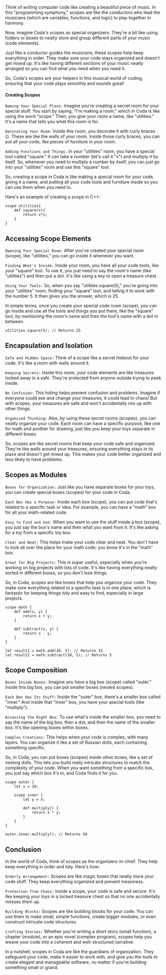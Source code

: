 Think of writing computer code like creating a beautiful piece of music. In this "programming symphony," scopes are like the conductors who lead the musicians (which are variables, functions, and logic) to play together in harmony.

Now, imagine Coda's scopes as special organizers. They're a bit like using folders or boxes to neatly store and group different parts of your music (code elements).

Just like a conductor guides the musicians, these scopes help keep everything in order. They make sure your code stays organized and doesn't get mixed up. It's like having different sections of your music neatly arranged so you can find what you need when you need it.

So, Coda's scopes are your helpers in this musical world of coding, ensuring that your code plays smoothly and sounds great!
#### Creating Scopes

```Naming Your Special Place:``` Imagine you're creating a secret room for your special stuff. You start by saying, "I'm making a room," which in Coda is like using the word "scope." Then, you give your room a name, like "utilities." It's a name that tells you what this room is for.

```Decorating Your Room:``` Inside this room, you decorate it with curly braces {}. These are like the walls of your room. Inside those curly braces, you can put all your code, like pieces of furniture in your room.

```Adding Functions and Things:``` In your "utilities" room, you have a special tool called "square." It can take a number (let's call it "x") and multiply it by itself. So, whenever you need to multiply a number by itself, you can just go into your "utilities" room and use this "square" tool.

So, creating a scope in Coda is like making a special room for your code, giving it a name, and putting all your code tools and furniture inside so you can use them when you need to.

Here's an example of creating a scope in C++:

```coda
scope utilities{
    def square(x){
        return x*x;
    }
}
```

## Accessing Scope Elements
```Opening Your Special Room:``` After you've created your special room (scope), like "utilities," you can go inside it whenever you want.

```Finding What's Inside:``` Inside your room, you have all your code tools, like your "square" tool. To use it, you just need to say the room's name (like "utilities") and then put a dot. It's like using a key to open a treasure chest.

```Using Your Tools:``` So, when you say "utilities.square(5)," you're going into your "utilities" room, finding your "square" tool, and telling it to work with the number 5. It then gives you the answer, which is 25.

In simple terms, once you create your special code room (scope), you can go inside and use all the tools and things you put there, like the "square" tool, by mentioning the room's name and then the tool's name with a dot in between.

```coda
utilities.square(5); // Returns 25
```

## Encapsulation and Isolation
```Safe and Hidden Space:``` Think of a scope like a secret hideout for your code. It's like a room with walls around it.

```Keeping Secrets:``` Inside this room, your code elements are like treasures locked away in a safe. They're protected from anyone outside trying to peek inside.

```No Confusion:``` This hiding helps prevent confusion and problems. Imagine if everyone could see and change your treasures; it could lead to chaos! But with scopes, your treasures are safe and won't accidentally mix up with other things.

```Organized Thinking:``` Also, by using these secret rooms (scopes), you can neatly organize your code. Each room can have a specific purpose, like one for math and another for drawing, just like you keep your toys separate in different boxes.

So, scopes are like secret rooms that keep your code safe and organized. They're like walls around your treasures, ensuring everything stays in its place and doesn't get mixed up. This makes your code better organized and less likely to have problems.

## Scopes as Modules
```Boxes for Organization:``` Just like you have separate boxes for your toys, you can create special boxes (scopes) for your code in Coda.

```Each Box Has a Purpose:``` Inside each box (scope), you can put code that's related to a specific task or idea. For example, you can have a "math" box for all your math-related code.

```Easy to Find and Use:``` When you want to use the stuff inside a box (scope), you just say the box's name and then what you want from it. It's like asking for a toy from a specific toy box.

```Clear and Neat:``` This helps make your code clear and neat. You don't have to look all over the place for your math code; you know it's in the "math" box.

```Great for Big Projects:``` This is super useful, especially when you're working on big projects with lots of code. It's like having everything neatly sorted in different boxes, so you don't lose things.

So, in Coda, scopes are like boxes that help you organize your code. They make sure everything related to a specific task is in one place, which is fantastic for keeping things tidy and easy to find, especially in large projects.

```coda
scope math {
    def add(x, y) {
        return x + y;
    }
    
    def subtract(x, y) {
        return x - y;
    }
}
```

```coda
let result1 = math.add(10, 5); // Returns 15
let result2 = math.subtract(10, 5); // Returns 5
```

## Scope Composition
```Boxes Inside Boxes:``` Imagine you have a big box (scope) called "outer." Inside this big box, you can put smaller boxes (nested scopes).

```Each Box Has Its Stuff:``` Inside the "outer" box, there's a smaller box called "inner." And inside that "inner" box, you have your special tools (like "multiply").

```Accessing the Right Box:``` To use what's inside the smaller box, you need to say the name of the big box, then a dot, and then the name of the smaller box. It's like opening boxes within boxes.

```Complex Creations:``` This helps when your code is complex, with many layers. You can organize it like a set of Russian dolls, each containing something specific.

So, in Coda, you can put boxes (scopes) inside other boxes, like a set of nesting dolls. This lets you build really intricate structures to match the complexity of your code. When you want something from a specific box, you just say which box it's in, and Coda finds it for you.


```coda
scope outer {
    let x = 10;
    
    scope inner {
        let y = 5;
        
        def multiply() {
            return x * y;
        }
    }
}
```

```coda
outer.inner.multiply(); // Returns 50
```

## Conclusion

In the world of Coda, think of scopes as the organizers-in-chief. They help keep everything in order and tidy. Here's how:

```Orderly Arrangement:``` Scopes are like magic boxes that neatly store your code stuff. They keep everything organized and prevent messiness.

```Protection from Chaos:``` Inside a scope, your code is safe and secure. It's like keeping your toys in a locked treasure chest so that no one accidentally messes them up.

```Building Blocks:``` Scopes are like building blocks for your code. You can use them to make small, simple functions, create bigger modules, or even construct intricate code structures.

```Crafting Stories:``` Whether you're writing a short story (small function), a chapter (module), or an epic novel (complex program), scopes help you weave your code into a coherent and well-structured narrative.

In a nutshell, scopes in Coda are like the guardians of organization. They safeguard your code, make it easier to work with, and give you the tools to create elegant and manageable software, no matter if you're building something small or grand.
